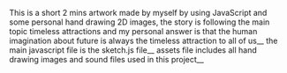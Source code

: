 This is a short 2 mins artwork made by myself by using JavaScript and some personal hand drawing 2D images, the story is following the main topic timeless attractions and my personal answer is that the human imagination about future is always the timeless attraction to all of us__
the main javascript file is the sketch.js file__
assets file includes all hand drawing images and sound files used in this project__
